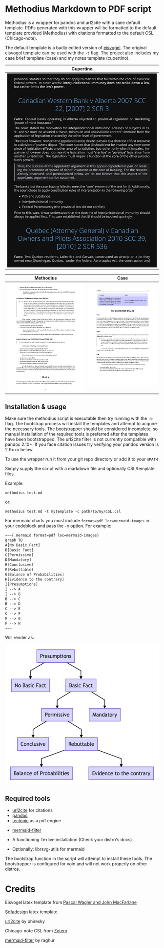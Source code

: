# Methodius Markdown to PDF script
Methodius is a wrapper for pandoc and url2cite with a sane default template. PDFs generated with this wrapper will be formatted to the default template provided (Methodius) with citations formatted to the default CSL (Chicago-note).

The default template is a badly edited version of [eisvogel](https://github.com/Wandmalfarbe/pandoc-latex-template). The original eisvogol template can be used with the `-t` flag. The project also includes my case brief template (case) and my notes template (cupertino).

| Cupertino |
:----------:|
![](https://github.com/shmalebx9/methodius/blob/assets/examples/cupertino.png)|

Methodius                   | Case                   |
:--------------------------:|:----------------------:|
![](https://github.com/shmalebx9/methodius/blob/assets/examples/methodius.png) | ![](https://github.com/shmalebx9/methodius/blob/assets/examples/case.png) |

## Installation & usage
Make sure the methodius script is executable then try running with the `-b` flag. The bootstrap process will install the templates and attempt to acquire the necessary tools. The bootstrapper should be considered incomplete, so manual installation of the required tools is preferred after the templates have been bootstrapped. The url2cite filter is not currently compatible with pandoc 2.10+. If you face citation issues try verifying your pandoc version is 2.9x or below.

To use the wrapper run it from your git repo directory or add it to your `$PATH`

Simply supply the script with a markdown file and optionally CSL/template files.

Example:

	methodius test.md
	
or:
	
	methodius test.md -t mytemplate -c path/to/my/CSL.csl

For mermaid charts you must include `format=pdf loc=mermaid-images` in your codeblock and pass the `-m` option. For example:

	~~~{.mermaid format=pdf loc=mermaid-images}
	graph TB
	A[No Basic Fact]
	B[Basic Fact]
	C[Permissive]
	D[Mandatory]
	E[Conclusive]
	F[Rebuttable]
	G[Balance of Probabilities]
	H[Evidence to the contrary]
	I[Presumptions]
	I --> A
	I --> B
	B --> C
	B --> D
	C --> E
	C --> F
	F --> G
	F --> H
	~~~

Will render as: 

![](https://github.com/shmalebx9/methodius/blob/assets/examples/mermaid-example.png)

## Required tools
* [url2cite](https://github.com/phiresky/pandoc-url2cite) for citations
* [pandoc](https://pandoc.org/)
* [tectonic](https://tectonic-typesetting.github.io/en-US/) as a pdf engine
+ [mermaid-filter](https://github.com/raghur/mermaid-filter)
* A functioning Texlive installation (Check your distro's docs)
+ Optionally: librsvg-utils for mermaid

The bootstrap function in the script will attempt to install these tools. The bootstrapper is configured  for void and will not work properly on other distros.

# Credits

Eisvogel latex template from [Pascal Wagler and John MacFarlane](https://github.com/Wandmalfarbe/pandoc-latex-template)

[Sofadesign](https://github.com/sofadesign) latex template

[url2cite](https://github.com/phiresky/pandoc-url2cite) by phiresky

Chicago-note CSL from [Zotero](https://www.zotero.org/)

[mermaid-filter](https://github.com/raghur/mermaid-filter) by raghur
